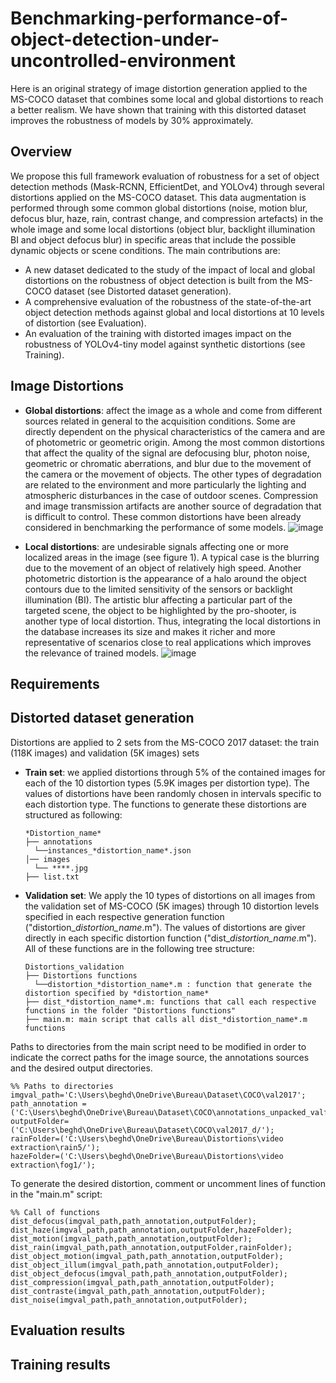 # Benchmarking-performance-of-object-detection-under-uncontrolled-environment

Here is an original strategy of image distortion generation applied to the MS-COCO dataset that combines some local and global distortions to reach a better realism. We have shown that training with this distorted dataset improves the robustness of models by 30% approximately.

Overview
-----------------------------------

We propose this full framework evaluation of robustness for a set of object detection methods (Mask-RCNN, EfficientDet, and YOLOv4) through several distortions applied on the MS-COCO dataset. This data augmentation is performed through some common global distortions (noise, motion blur, defocus blur, haze, rain, contrast change, and compression artefacts) in the whole image and some local distortions (object blur, backlight illumination BI and object defocus blur) in specific areas that include the possible dynamic objects or scene conditions.
The main contributions are:
- A new dataset dedicated to the study of the impact of local and global distortions on the robustness of object detection is built from the MS-COCO dataset (see Distorted dataset generation).
- A comprehensive evaluation of the robustness of the state-of-the-art object detection methods against global and local distortions at 10 levels of distortion (see Evaluation).
- An evaluation of the training with distorted images impact on the robustness of YOLOv4-tiny model against synthetic distortions (see Training).


Image Distortions
-----------------------------------

- **Global distortions**: affect the image as a whole and come from different sources related in general to the acquisition conditions. Some are directly dependent on the physical characteristics of the camera and are of photometric or geometric origin. Among the most common distortions that affect the quality of the signal are defocusing blur, photon noise, geometric or chromatic aberrations, and blur due to the movement of the camera or the movement of objects. The other types of degradation are related to the environment and more particularly the lighting and atmospheric disturbances in the case of outdoor scenes. Compression and image transmission artifacts are another source of degradation that is difficult to control. These common distortions have been already considered in benchmarking the performance of some models.
![image](https://user-images.githubusercontent.com/80038451/153573038-0f42a475-05d4-402e-9e8f-932b54e2919a.png)

- **Local distortions**: are undesirable signals affecting one or more localized areas in the image (see figure 1). A typical case is the blurring due to the movement of an object of relatively high speed. Another photometric distortion is the appearance of a halo around the object contours due to the limited sensitivity of the sensors or backlight illumination (BI). The artistic blur affecting a particular part of the targeted scene, the object to be highlighted by the pro-shooter, is another type of local distortion. Thus, integrating the local distortions in the database increases its size and makes it richer and more representative of scenarios close to real applications which improves the relevance of trained models.
![image](https://user-images.githubusercontent.com/80038451/153571907-c17dec87-0999-437a-bd00-92d6d3f730f8.png)

Requirements
-----------------------------------


Distorted dataset generation
-----------------------------------
Distortions are applied to 2 sets from the MS-COCO 2017 dataset: the train (118K images) and validation (5K images) sets
- **Train set**: we applied distortions through 5% of the contained images for each of the 10 distortion types (5.9K images per distortion type). The values of distortions have been randomly chosen in intervals specific to each distortion type. The functions to generate these distortions are structured as following:

    ```
  *Distortion_name*
  ├── annotations
      └──instances_*distortion_name*.json
  │── images
      └── ****.jpg
  ├── list.txt
  ```
  
- **Validation set**: We apply the 10 types of distortions on all images from the validation set of MS-COCO (5K images) through 10 distortion levels specified in each respective generation function ("distortion_*distortion_name*.m"). The values of distortions are giver directly in each specific distortion function ("dist_*distortion_name*.m"). All of these functions are in the following tree structure:

    ```
  Distortions_validation
  ├── Distortions functions
      └──distortion_*distortion_name*.m : function that generate the distortion specified by *distortion_name*
  ├── dist_*distortion_name*.m: functions that call each respective functions in the folder "Distortions functions" 
  ├── main.m: main script that calls all dist_*distortion_name*.m functions
  ```
Paths to directories from the main script need to be modified in order to indicate the correct paths for the image source, the annotations sources and the desired output directories.

    %% Paths to directories
    imgval_path='C:\Users\beghd\OneDrive\Bureau\Dataset\COCO\val2017';
    path_annotation =('C:\Users\beghd\OneDrive\Bureau\Dataset\COCO\annotations_unpacked_valfull2017\matFiles');
    outputFolder=('C:\Users\beghd\OneDrive\Bureau\Dataset\COCO\val2017_d/');
    rainFolder=('C:\Users\beghd\OneDrive\Bureau\Distortions\video extraction\rain5/');
    hazeFolder=('C:\Users\beghd\OneDrive\Bureau\Distortions\video extraction\fog1/');
    
To generate the desired distortion, comment or uncomment lines of function in the "main.m" script:

    %% Call of functions
    dist_defocus(imgval_path,path_annotation,outputFolder);
    dist_haze(imgval_path,path_annotation,outputFolder,hazeFolder);
    dist_motion(imgval_path,path_annotation,outputFolder);
    dist_rain(imgval_path,path_annotation,outputFolder,rainFolder);
    dist_object_motion(imgval_path,path_annotation,outputFolder);
    dist_object_illum(imgval_path,path_annotation,outputFolder);
    dist_object_defocus(imgval_path,path_annotation,outputFolder);
    dist_compression(imgval_path,path_annotation,outputFolder);
    dist_contraste(imgval_path,path_annotation,outputFolder);
    dist_noise(imgval_path,path_annotation,outputFolder);
    
    
Evaluation results
-----------------------------------


Training results
-----------------------------------

